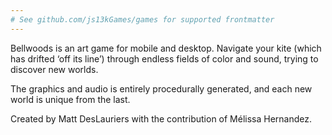 ```yaml
---
# See github.com/js13kGames/games for supported frontmatter
---
```

Bellwoods is an art game for mobile and desktop. Navigate your kite (which has drifted ‘off its line’) through endless fields of color and sound, trying to discover new worlds.

The graphics and audio is entirely procedurally generated, and each new world is unique from the last.

Created by Matt DesLauriers with the contribution of Mélissa Hernandez.